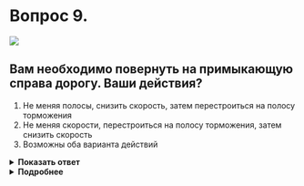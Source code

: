 # Вопрос 9.

![](https://s.drom.ru/i24228/pdd/tickets/2016/1543885554.jpg)

## Вам необходимо повернуть на примыкающую справа дорогу. Ваши действия?

1. Не меняя полосы, снизить скорость, затем перестроиться на полосу торможения
2. Не меняя скорости, перестроиться на полосу торможения, затем снизить скорость
3. Возможны оба варианта действий

<details>
<summary><b>Показать ответ</b></summary>
Правильный ответ: 2
</details>
<details>
<summary><b>Подробнее</b></summary>
Снизить скорость при наличии следует только на полосе торможения.
(Пункт 8.10 ПДД)
</details>